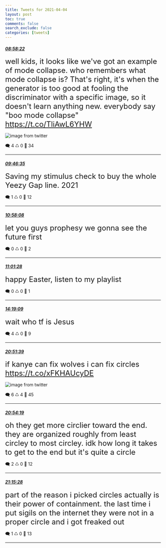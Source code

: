 ```yaml
---
title: Tweets for 2021-04-04
layout: post
toc: true
comments: false
search_exclude: false
categories: [tweets]
---
```



#### <a href = "https://twitter.com/deepfates/status/1378723625226887173">*08:58:22*</a>

<font size="5">well kids, it looks like we've got an example of mode collapse. who remembers what mode collapse is? That's right, it's when the generator is too good at fooling the discriminator with a specific image, so it doesn't learn anything new.  everybody say "boo mode collapse"  https://t.co/TliAwL6YHW</font>

![image from twitter](/fastpages//images/EyI11IjWQAU8KaN.jpg)


🗨️ 4 ♺ 0 🤍  34   

---
    
#### <a href = "https://twitter.com/deepfates/status/1378735759092486148">*09:46:35*</a>

<font size="5">Saving my stimulus check to buy the whole Yeezy Gap line. 2021</font>



🗨️ 1 ♺ 0 🤍  12   

---
    
#### <a href = "https://twitter.com/deepfates/status/1378753767131189251">*10:58:08*</a>

<font size="5">let you guys prophesy we gonna see the future first</font>



🗨️ 0 ♺ 0 🤍  2   

---
    
#### <a href = "https://twitter.com/deepfates/status/1378754605119590405">*11:01:28*</a>

<font size="5">happy Easter, listen to my playlist</font>



🗨️ 0 ♺ 0 🤍  1   

---
    
#### <a href = "https://twitter.com/deepfates/status/1378804355575451650">*14:19:09*</a>

<font size="5">wait who tf is Jesus</font>



🗨️ 4 ♺ 0 🤍  9   

---
    
#### <a href = "https://twitter.com/deepfates/status/1378903130067378177">*20:51:39*</a>

<font size="5">if kanye can fix wolves i can fix circles  https://t.co/xFKHAUcyDE</font>

![image from twitter](/fastpages//images/EyLY_0WWQAcEtXY.jpg)


🗨️ 6 ♺ 4 🤍  45   

---
    
#### <a href = "https://twitter.com/deepfates/status/1378903801944551426">*20:54:19*</a>

<font size="5">oh they get more circlier toward the end. they are organized roughly from least circley to most circley. idk how long it takes to get to the end but it's quite a circle</font>



🗨️ 2 ♺ 0 🤍  12   

---
    
#### <a href = "https://twitter.com/deepfates/status/1378909121185996800">*21:15:28*</a>

<font size="5">part of the reason i picked circles actually is their power of containment. the last time i put sigils on the internet they were not in a proper circle and i got freaked out</font>



🗨️ 1 ♺ 0 🤍  13   

---
    
            
